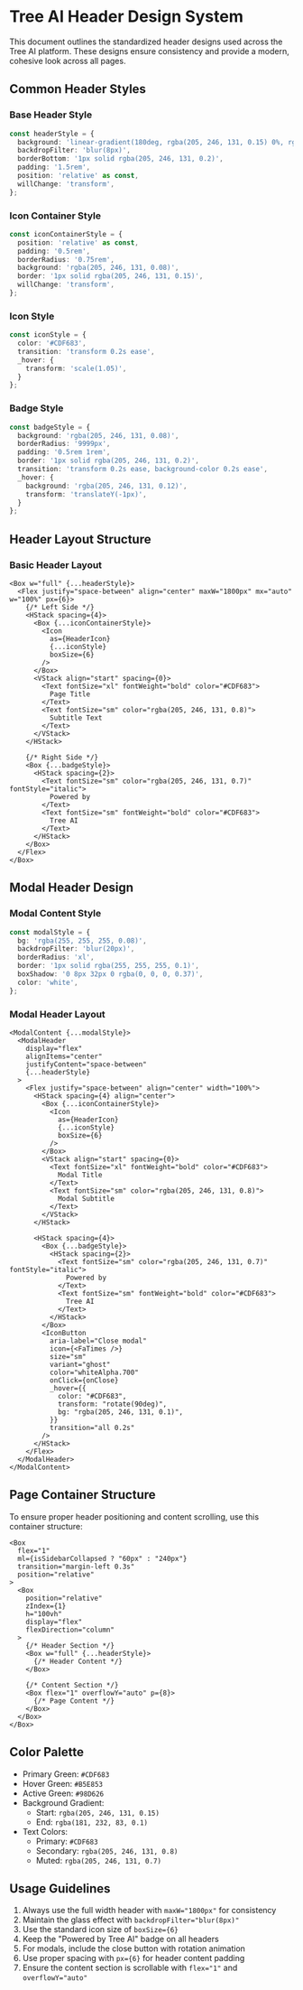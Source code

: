 # Tree AI Header Design System

This document outlines the standardized header designs used across the Tree AI platform. These designs ensure consistency and provide a modern, cohesive look across all pages.

## Common Header Styles

### Base Header Style
```typescript
const headerStyle = {
  background: 'linear-gradient(180deg, rgba(205, 246, 131, 0.15) 0%, rgba(181, 232, 83, 0.1) 100%)',
  backdropFilter: 'blur(8px)',
  borderBottom: '1px solid rgba(205, 246, 131, 0.2)',
  padding: '1.5rem',
  position: 'relative' as const,
  willChange: 'transform',
};
```

### Icon Container Style
```typescript
const iconContainerStyle = {
  position: 'relative' as const,
  padding: '0.5rem',
  borderRadius: '0.75rem',
  background: 'rgba(205, 246, 131, 0.08)',
  border: '1px solid rgba(205, 246, 131, 0.15)',
  willChange: 'transform',
};
```

### Icon Style
```typescript
const iconStyle = {
  color: '#CDF683',
  transition: 'transform 0.2s ease',
  _hover: {
    transform: 'scale(1.05)',
  }
};
```

### Badge Style
```typescript
const badgeStyle = {
  background: 'rgba(205, 246, 131, 0.08)',
  borderRadius: '9999px',
  padding: '0.5rem 1rem',
  border: '1px solid rgba(205, 246, 131, 0.2)',
  transition: 'transform 0.2s ease, background-color 0.2s ease',
  _hover: {
    background: 'rgba(205, 246, 131, 0.12)',
    transform: 'translateY(-1px)',
  }
};
```

## Header Layout Structure

### Basic Header Layout
```tsx
<Box w="full" {...headerStyle}>
  <Flex justify="space-between" align="center" maxW="1800px" mx="auto" w="100%" px={6}>
    {/* Left Side */}
    <HStack spacing={4}>
      <Box {...iconContainerStyle}>
        <Icon 
          as={HeaderIcon} 
          {...iconStyle}
          boxSize={6}
        />
      </Box>
      <VStack align="start" spacing={0}>
        <Text fontSize="xl" fontWeight="bold" color="#CDF683">
          Page Title
        </Text>
        <Text fontSize="sm" color="rgba(205, 246, 131, 0.8)">
          Subtitle Text
        </Text>
      </VStack>
    </HStack>

    {/* Right Side */}
    <Box {...badgeStyle}>
      <HStack spacing={2}>
        <Text fontSize="sm" color="rgba(205, 246, 131, 0.7)" fontStyle="italic">
          Powered by
        </Text>
        <Text fontSize="sm" fontWeight="bold" color="#CDF683">
          Tree AI
        </Text>
      </HStack>
    </Box>
  </Flex>
</Box>
```

## Modal Header Design

### Modal Content Style
```typescript
const modalStyle = {
  bg: 'rgba(255, 255, 255, 0.08)',
  backdropFilter: 'blur(20px)',
  borderRadius: 'xl',
  border: '1px solid rgba(255, 255, 255, 0.1)',
  boxShadow: '0 8px 32px 0 rgba(0, 0, 0, 0.37)',
  color: 'white',
};
```

### Modal Header Layout
```tsx
<ModalContent {...modalStyle}>
  <ModalHeader
    display="flex"
    alignItems="center"
    justifyContent="space-between"
    {...headerStyle}
  >
    <Flex justify="space-between" align="center" width="100%">
      <HStack spacing={4} align="center">
        <Box {...iconContainerStyle}>
          <Icon 
            as={HeaderIcon}
            {...iconStyle}
            boxSize={6}
          />
        </Box>
        <VStack align="start" spacing={0}>
          <Text fontSize="xl" fontWeight="bold" color="#CDF683">
            Modal Title
          </Text>
          <Text fontSize="sm" color="rgba(205, 246, 131, 0.8)">
            Modal Subtitle
          </Text>
        </VStack>
      </HStack>
      
      <HStack spacing={4}>
        <Box {...badgeStyle}>
          <HStack spacing={2}>
            <Text fontSize="sm" color="rgba(205, 246, 131, 0.7)" fontStyle="italic">
              Powered by
            </Text>
            <Text fontSize="sm" fontWeight="bold" color="#CDF683">
              Tree AI
            </Text>
          </HStack>
        </Box>
        <IconButton
          aria-label="Close modal"
          icon={<FaTimes />}
          size="sm"
          variant="ghost"
          color="whiteAlpha.700"
          onClick={onClose}
          _hover={{
            color: "#CDF683",
            transform: "rotate(90deg)",
            bg: "rgba(205, 246, 131, 0.1)",
          }}
          transition="all 0.2s"
        />
      </HStack>
    </Flex>
  </ModalHeader>
</ModalContent>
```

## Page Container Structure

To ensure proper header positioning and content scrolling, use this container structure:

```tsx
<Box
  flex="1"
  ml={isSidebarCollapsed ? "60px" : "240px"}
  transition="margin-left 0.3s"
  position="relative"
>
  <Box
    position="relative"
    zIndex={1}
    h="100vh"
    display="flex"
    flexDirection="column"
  >
    {/* Header Section */}
    <Box w="full" {...headerStyle}>
      {/* Header Content */}
    </Box>

    {/* Content Section */}
    <Box flex="1" overflowY="auto" p={8}>
      {/* Page Content */}
    </Box>
  </Box>
</Box>
```

## Color Palette

- Primary Green: `#CDF683`
- Hover Green: `#B5E853`
- Active Green: `#98D626`
- Background Gradient:
  - Start: `rgba(205, 246, 131, 0.15)`
  - End: `rgba(181, 232, 83, 0.1)`
- Text Colors:
  - Primary: `#CDF683`
  - Secondary: `rgba(205, 246, 131, 0.8)`
  - Muted: `rgba(205, 246, 131, 0.7)`

## Usage Guidelines

1. Always use the full width header with `maxW="1800px"` for consistency
2. Maintain the glass effect with `backdropFilter="blur(8px)"`
3. Use the standard icon size of `boxSize={6}`
4. Keep the "Powered by Tree AI" badge on all headers
5. For modals, include the close button with rotation animation
6. Use proper spacing with `px={6}` for header content padding
7. Ensure the content section is scrollable with `flex="1"` and `overflowY="auto"`
